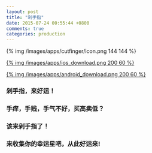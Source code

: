 ```yaml
---
layout: post
title: "剁手指"
date: 2015-07-24 00:55:44 +0800
comments: true
categories: production
---
```


{% img /images/apps/cutfinger/icon.png 144 144 %}

<h4 id="weixin_hint" style="display:none;color:red">很高兴您使用了最新版的微信<br>所以需要点击右上角在浏览器中下载<br>有劳啦:)</h4>

[{% img /images/apps/ios_download.png 200 60 %}](https://itunes.apple.com/us/app/duo-shou-zhi/id1016814089)

[{% img /images/apps/android_download.png 200 60 %}](/assets/apps/com.brogramer.cutfinger.apk)


### 剁手指，来好运！

### 手痒，手贱，手气不好，买高卖低？

### 该来剁手指了！

### 来收集你的幸运星吧，从此好运来!


<script
>
var ua = navigator.userAgent.toLowerCase();

if(/micromessenger/.test(ua)) {  //检测微信内置浏览器
    $("#weixin_hint").css("display","block")
}

if(/iphone|ipod/.test(ua)) {
  window.location='https://itunes.apple.com/us/app/duo-shou-zhi/id1016814089';
}

</script>
